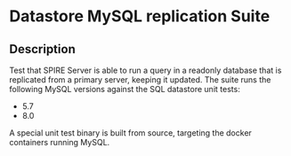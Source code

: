 # Datastore MySQL replication Suite

## Description

Test that SPIRE Server is able to run a query in a readonly database that is replicated from a primary server, keeping it updated.
The suite runs the following MySQL versions against the SQL datastore unit tests:

- 5.7
- 8.0

A special unit test binary is built from source, targeting the docker
containers running MySQL.
